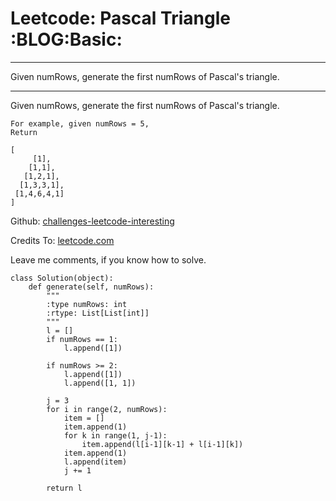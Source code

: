# Leetcode: Pascal Triangle     :BLOG:Basic:


---

Given numRows, generate the first numRows of Pascal's triangle.  

---

Given numRows, generate the first numRows of Pascal's triangle.  

    For example, given numRows = 5,
    Return
    
    [
         [1],
        [1,1],
       [1,2,1],
      [1,3,3,1],
     [1,4,6,4,1]
    ]

Github: [challenges-leetcode-interesting](https://github.com/DennyZhang/challenges-leetcode-interesting/tree/master/pascals-triangle)  

Credits To: [leetcode.com](https://leetcode.com/problems/pascals-triangle/description/)  

Leave me comments, if you know how to solve.  

    class Solution(object):
        def generate(self, numRows):
            """
            :type numRows: int
            :rtype: List[List[int]]
            """
            l = []
            if numRows == 1:
                l.append([1])
    
            if numRows >= 2:
                l.append([1])
                l.append([1, 1])
    
            j = 3
            for i in range(2, numRows):
                item = []
                item.append(1)
                for k in range(1, j-1):
                    item.append(l[i-1][k-1] + l[i-1][k])
                item.append(1)
                l.append(item)
                j += 1 
    
            return l